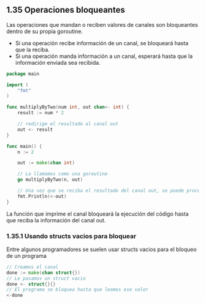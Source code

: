 ## 1.35 Operaciones bloqueantes

Las operaciones que mandan o reciben valores de canales son bloqueantes
dentro de su propia goroutine.

-   Si una operación recibe información de un canal, se bloqueará hasta
    que la reciba.
-   Si una operación manda información a un canal, esperará hasta que la
    información enviada sea recibida.

``` go
package main

import (
    "fmt"
)

func multiplyByTwo(num int, out chan<- int) {
    result := num * 2

    // redirige el resultado al canal out
    out <- result
}

func main() {
    n := 2

    out := make(chan int)

    // La llamamos como una goroutine
    go multiplyByTwo(n, out)

    // Una vez que se reciba el resultado del canal out, se puede proceder
    fmt.Println(<-out)
}
```

La función que imprime el canal bloqueará la ejecución del código hasta
que reciba la información del canal out.

### 1.35.1 Usando structs vacios para bloquear

Entre algunos programadores se suelen usar structs vacios para el
bloqueo de un programa

``` go
// Creamos el canal
done := make(chan struct{})
// Le pasamos un struct vacio
done <- struct{}{}
// El programa se bloquea hasta que leamos ese valor
<-done
```

